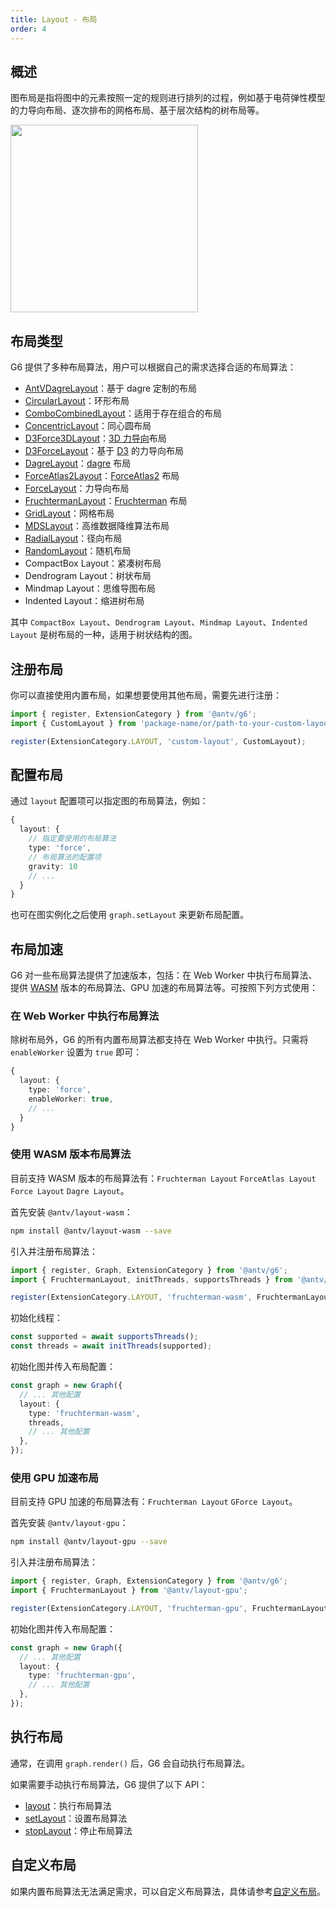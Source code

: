 ```yaml
---
title: Layout - 布局
order: 4
---
```


## 概述

图布局是指将图中的元素按照一定的规则进行排列的过程，例如基于电荷弹性模型的力导向布局、逐次排布的网格布局、基于层次结构的树布局等。

<image width="300" src="https://mdn.alipayobjects.com/huamei_qa8qxu/afts/img/A*WIhlToluHaEAAAAAAAAAAAAADmJ7AQ/original" />

## 布局类型

G6 提供了多种布局算法，用户可以根据自己的需求选择合适的布局算法：

<!-- TODO 待验证链接是否正确 -->

- [AntVDagreLayout](/api/layouts/antv-dagre-layout)：基于 dagre 定制的布局
- [CircularLayout](/api/layouts/circular-layout)：环形布局
- [ComboCombinedLayout](/api/layouts/combo-combined-layout)：适用于存在组合的布局
- [ConcentricLayout](/api/layouts/concentric-layout)：同心圆布局
- [D3Force3DLayout](/api/layouts/d3-force-3-d-layout)：[3D 力导向](https://github.com/vasturiano/d3-force-3d)布局
- [D3ForceLayout](/api/layouts/d3-force-layout)：基于 [D3](https://d3js.org/d3-force) 的力导向布局
- [DagreLayout](/api/layouts/dagre-layout)：[dagre](https://github.com/dagrejs/dagre) 布局
- [ForceAtlas2Layout](/api/layouts/force-atlas2-layout)：[ForceAtlas2](https://journals.plos.org/plosone/article?id=10.1371/journal.pone.0098679) 布局
- [ForceLayout](/api/layouts/force-layout)：力导向布局
- [FruchtermanLayout](/api/layouts/fruchterman-layout)：[Fruchterman](https://www.sciencedirect.com/topics/computer-science/reingold-layout) 布局
- [GridLayout](/api/layouts/grid-layout)：网格布局
- [MDSLayout](/api/layouts/mds-layout)：高维数据降维算法布局
- [RadialLayout](/api/layouts/radial-layout)：径向布局
- [RandomLayout](/api/layouts/random-layout)：随机布局
- CompactBox Layout：紧凑树布局
- Dendrogram Layout：树状布局
- Mindmap Layout：思维导图布局
- Indented Layout：缩进树布局

其中 `CompactBox Layout`、`Dendrogram Layout`、`Mindmap Layout`、`Indented Layout` 是树布局的一种，适用于树状结构的图。

## 注册布局

你可以直接使用内置布局，如果想要使用其他布局，需要先进行注册：

```typescript
import { register, ExtensionCategory } from '@antv/g6';
import { CustomLayout } from 'package-name/or/path-to-your-custom-layout';

register(ExtensionCategory.LAYOUT, 'custom-layout', CustomLayout);
```

## 配置布局

通过 `layout` 配置项可以指定图的布局算法，例如：

```typescript
{
  layout: {
    // 指定要使用的布局算法
    type: 'force',
    // 布局算法的配置项
    gravity: 10
    // ...
  }
}
```

也可在图实例化之后使用 `graph.setLayout` 来更新布局配置。

## 布局加速

G6 对一些布局算法提供了加速版本，包括：在 Web Worker 中执行布局算法、提供 [WASM](https://webassembly.org/) 版本的布局算法、GPU 加速的布局算法等。可按照下列方式使用：

### 在 Web Worker 中执行布局算法

除树布局外，G6 的所有内置布局算法都支持在 Web Worker 中执行。只需将 `enableWorker` 设置为 `true` 即可：

```typescript
{
  layout: {
    type: 'force',
    enableWorker: true,
    // ...
  }
}
```

### 使用 WASM 版本布局算法

目前支持 WASM 版本的布局算法有：`Fruchterman Layout` `ForceAtlas Layout` `Force Layout` `Dagre Layout`。

首先安装 `@antv/layout-wasm`：

```bash
npm install @antv/layout-wasm --save
```

引入并注册布局算法：

```typescript
import { register, Graph, ExtensionCategory } from '@antv/g6';
import { FruchtermanLayout, initThreads, supportsThreads } from '@antv/layout-wasm';

register(ExtensionCategory.LAYOUT, 'fruchterman-wasm', FruchtermanLayout);
```

初始化线程：

```typescript
const supported = await supportsThreads();
const threads = await initThreads(supported);
```

初始化图并传入布局配置：

```typescript
const graph = new Graph({
  // ... 其他配置
  layout: {
    type: 'fruchterman-wasm',
    threads,
    // ... 其他配置
  },
});
```

### 使用 GPU 加速布局

目前支持 GPU 加速的布局算法有：`Fruchterman Layout` `GForce Layout`。

首先安装 `@antv/layout-gpu`：

```bash
npm install @antv/layout-gpu --save
```

引入并注册布局算法：

```typescript
import { register, Graph, ExtensionCategory } from '@antv/g6';
import { FruchtermanLayout } from '@antv/layout-gpu';

register(ExtensionCategory.LAYOUT, 'fruchterman-gpu', FruchtermanLayout);
```

初始化图并传入布局配置：

```typescript
const graph = new Graph({
  // ... 其他配置
  layout: {
    type: 'fruchterman-gpu',
    // ... 其他配置
  },
});
```

## 执行布局

通常，在调用 `graph.render()` 后，G6 会自动执行布局算法。

如果需要手动执行布局算法，G6 提供了以下 API：

- [layout](/api/graph/method#layout)：执行布局算法
- [setLayout](/api/graph/method#setLayout)：设置布局算法
- [stopLayout](/api/graph/method#stopLayout)：停止布局算法

## 自定义布局

如果内置布局算法无法满足需求，可以自定义布局算法，具体请参考[自定义布局](/manual/custom-extension/layout)。
